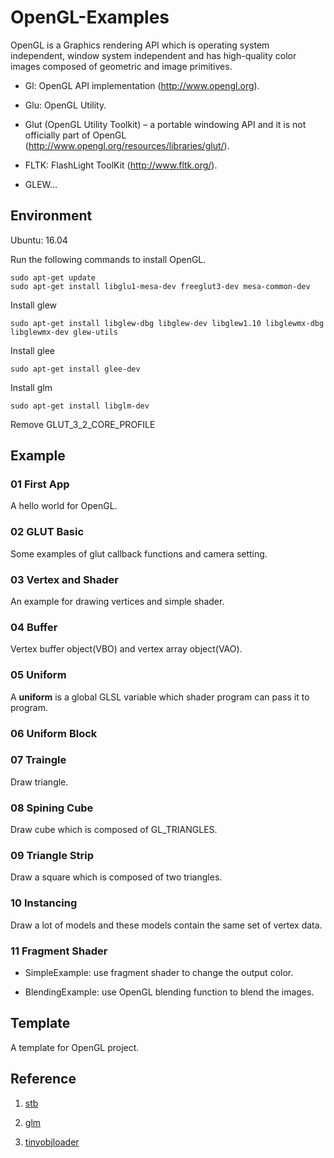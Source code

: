 # OpenGL-Examples

OpenGL is a Graphics rendering API which is operating system independent, window system independent and has high-quality color images composed of geometric and image primitives.


- Gl: OpenGL API implementation (http://www.opengl.org).

- Glu: OpenGL Utility.

- Glut (OpenGL Utility Toolkit) – a portable windowing API and it is not officially part of OpenGL (http://www.opengl.org/resources/libraries/glut/).

- FLTK: FlashLight ToolKit (http://www.fltk.org/).

- GLEW…

## Environment

Ubuntu: 16.04

Run the following commands to install OpenGL.

    sudo apt-get update
    sudo apt-get install libglu1-mesa-dev freeglut3-dev mesa-common-dev

Install glew

    sudo apt-get install libglew-dbg libglew-dev libglew1.10 libglewmx-dbg libglewmx-dev glew-utils

Install glee

    sudo apt-get install glee-dev

Install glm 

    sudo apt-get install libglm-dev

Remove GLUT_3_2_CORE_PROFILE

## Example

### 01 First App

A hello world for OpenGL.

### 02 GLUT Basic

Some examples of glut callback functions and camera setting.

### 03 Vertex and Shader

An example for drawing vertices and simple shader.

### 04 Buffer

Vertex buffer object(VBO) and vertex array object(VAO).

### 05 Uniform

A **uniform** is a global GLSL variable which shader program
 can pass it to program.

### 06 Uniform Block

### 07 Traingle

Draw triangle.

### 08 Spining Cube

Draw cube which is composed of GL_TRIANGLES.

### 09 Triangle Strip

Draw a square which is composed of two triangles.

### 10 Instancing

Draw a lot of models and these models contain the same 
set of vertex data.

### 11 Fragment Shader

- SimpleExample: use fragment shader to change the output color.

- BlendingExample: use OpenGL blending function to blend the images.

## Template

A template for OpenGL project.

## Reference

1. [stb](https://github.com/nothings/stb)

2. [glm](https://glm.g-truc.net/0.9.9/index.html)

3. [tinyobjloader](https://github.com/syoyo/tinyobjloader)
